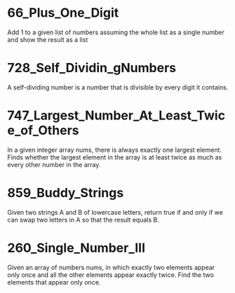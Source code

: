 # 66_Plus_One_Digit
Add 1 to a given list of numbers assuming the whole list as a single number and show the result as a list
# 728_Self_Dividin_gNumbers
A self-dividing number is a number that is divisible by every digit it contains.
# 747_Largest_Number_At_Least_Twice_of_Others
In a given integer array nums, there is always exactly one largest element.
Finds whether the largest element in the array is at least twice as much as every other number in the array.
# 859_Buddy_Strings
Given two strings A and B of lowercase letters, return true if and only if we can swap two letters in A so that the result equals B.
# 260_Single_Number_III
Given an array of numbers nums, in which exactly two elements appear only once and all the other elements appear exactly twice. Find the two elements that appear only once.
